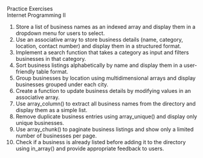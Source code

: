 Practice Exercises  
Internet Programming II  
1. Store a list of business names as an indexed array and display them in a dropdown menu for users to 
select.  
2. Use an associative array to store business details (name, category, location, contact number) and 
display them in a structured format.  
3. Implement a search function that takes a category as input and filters businesses in that category. 
4. Sort business listings alphabetically by name and display them in a user-friendly table format. 
5. Group businesses by location using multidimensional arrays and display businesses grouped under 
each city.  
6. Create a function to update business details by modifying values in an associative array. 
7. Use array_column() to extract all business names from the directory and display them as a simple 
list.  
8. Remove duplicate business entries using array_unique() and display only unique businesses. 
9. Use array_chunk() to paginate business listings and show only a limited number of businesses per 
page.  
10. Check if a business is already listed before adding it to the directory using in_array() and provide 
appropriate feedback to users. 
